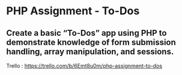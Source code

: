 # PHP Assignment - To-Dos
## Create a basic “To-Dos” app using PHP to demonstrate knowledge of form submission handling, array manipulation, and sessions.

Trello : https://trello.com/b/6Emt8u0m/php-assignment-to-dos
